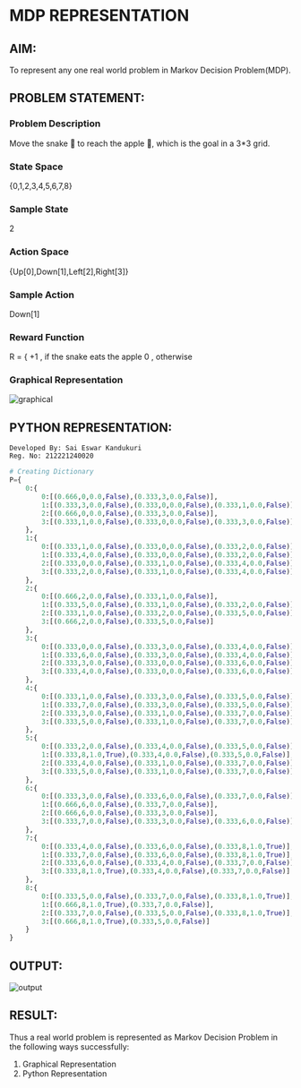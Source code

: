 # MDP REPRESENTATION
## AIM:
To represent any one real world problem in Markov Decision Problem(MDP).

## PROBLEM STATEMENT:
### Problem Description
Move the snake 🐍 to reach the apple 🍏, which is the goal in a 3*3 grid.

### State Space
{0,1,2,3,4,5,6,7,8} 

### Sample State
2

### Action Space
{Up[0],Down[1],Left[2],Right[3]}

### Sample Action
Down[1]

### Reward Function
R = { +1 , if the snake eats the apple
       0 , otherwise

### Graphical Representation
![graphical](https://github.com/saieswar1607/mdp-representation/assets/93427011/deee3fd9-11cc-4e6a-b71a-930c2f0f6998)


## PYTHON REPRESENTATION:
```
Developed By: Sai Eswar Kandukuri
Reg. No: 212221240020
```
```python
# Creating Dictionary
P={
    0:{
        0:[(0.666,0,0.0,False),(0.333,3,0.0,False)],
        1:[(0.333,3,0.0,False),(0.333,0,0.0,False),(0.333,1,0.0,False)],
        2:[(0.666,0,0.0,False),(0.333,3,0.0,False)],
        3:[(0.333,1,0.0,False),(0.333,0,0.0,False),(0.333,3,0.0,False)]
    },
    1:{
        0:[(0.333,1,0.0,False),(0.333,0,0.0,False),(0.333,2,0.0,False)],
        1:[(0.333,4,0.0,False),(0.333,0,0.0,False),(0.333,2,0.0,False)],
        2:[(0.333,0,0.0,False),(0.333,1,0.0,False),(0.333,4,0.0,False)],
        3:[(0.333,2,0.0,False),(0.333,1,0.0,False),(0.333,4,0.0,False)]
    },
    2:{
        0:[(0.666,2,0.0,False),(0.333,1,0.0,False)],
        1:[(0.333,5,0.0,False),(0.333,1,0.0,False),(0.333,2,0.0,False)],
        2:[(0.333,1,0.0,False),(0.333,2,0.0,False),(0.333,5,0.0,False)],
        3:[(0.666,2,0.0,False),(0.333,5,0.0,False)]
    },
    3:{
        0:[(0.333,0,0.0,False),(0.333,3,0.0,False),(0.333,4,0.0,False)],
        1:[(0.333,6,0.0,False),(0.333,3,0.0,False),(0.333,4,0.0,False)],
        2:[(0.333,3,0.0,False),(0.333,0,0.0,False),(0.333,6,0.0,False)],
        3:[(0.333,4,0.0,False),(0.333,0,0.0,False),(0.333,6,0.0,False)]
    },
    4:{
        0:[(0.333,1,0.0,False),(0.333,3,0.0,False),(0.333,5,0.0,False)],
        1:[(0.333,7,0.0,False),(0.333,3,0.0,False),(0.333,5,0.0,False)],
        2:[(0.333,3,0.0,False),(0.333,1,0.0,False),(0.333,7,0.0,False)],
        3:[(0.333,5,0.0,False),(0.333,1,0.0,False),(0.333,7,0.0,False)]
    },
    5:{
        0:[(0.333,2,0.0,False),(0.333,4,0.0,False),(0.333,5,0.0,False)],
        1:[(0.333,8,1.0,True),(0.333,4,0.0,False),(0.333,5,0.0,False)],
        2:[(0.333,4,0.0,False),(0.333,1,0.0,False),(0.333,7,0.0,False)],
        3:[(0.333,5,0.0,False),(0.333,1,0.0,False),(0.333,7,0.0,False)]
    },
    6:{
        0:[(0.333,3,0.0,False),(0.333,6,0.0,False),(0.333,7,0.0,False)],
        1:[(0.666,6,0.0,False),(0.333,7,0.0,False)],
        2:[(0.666,6,0.0,False),(0.333,3,0.0,False)],
        3:[(0.333,7,0.0,False),(0.333,3,0.0,False),(0.333,6,0.0,False)]
    },
    7:{
        0:[(0.333,4,0.0,False),(0.333,6,0.0,False),(0.333,8,1.0,True)],
        1:[(0.333,7,0.0,False),(0.333,6,0.0,False),(0.333,8,1.0,True)],
        2:[(0.333,6,0.0,False),(0.333,4,0.0,False),(0.333,7,0.0,False)],
        3:[(0.333,8,1.0,True),(0.333,4,0.0,False),(0.333,7,0.0,False)]
    },
    8:{
        0:[(0.333,5,0.0,False),(0.333,7,0.0,False),(0.333,8,1.0,True)],
        1:[(0.666,8,1.0,True),(0.333,7,0.0,False)],
        2:[(0.333,7,0.0,False),(0.333,5,0.0,False),(0.333,8,1.0,True)],
        3:[(0.666,8,1.0,True),(0.333,5,0.0,False)]
    }
}
```

## OUTPUT:
![output](https://github.com/saieswar1607/mdp-representation/assets/93427011/2f5cebbb-88b9-462f-a161-4f768aadbb7b)


## RESULT:
Thus a real world problem is represented as Markov Decision Problem in the following ways successfully:

1. Graphical Representation
2. Python Representation
